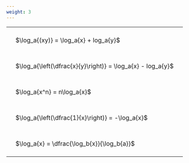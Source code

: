 ```yaml
---
weight: 3
---
```


<style type="text/css">
#T_978c1 th.col_heading {
  text-align: left;
  font-size: 1em;
}
#T_978c1 td {
  text-align: left;
  font-size: 1em;
  padding: 1.5em;
}
</style>
<table id="T_978c1">
  <thead>
  </thead>
  <tbody>
    <tr>
      <td id="T_978c1_row0_col0" class="data row0 col0" >$\log_a{(xy)} = \log_a{x} + log_a{y}$</td>
    </tr>
    <tr>
      <td id="T_978c1_row1_col0" class="data row1 col0" >$\log_a{\left(\dfrac{x}{y}\right)} = \log_a{x} - log_a{y}$</td>
    </tr>
    <tr>
      <td id="T_978c1_row2_col0" class="data row2 col0" >$\log_a{x^n} = n\log_a{x}$</td>
    </tr>
    <tr>
      <td id="T_978c1_row3_col0" class="data row3 col0" >$\log_a{\left(\dfrac{1}{x}\right)} = -\log_a{x}$</td>
    </tr>
    <tr>
      <td id="T_978c1_row4_col0" class="data row4 col0" >$\log_a{x} = \dfrac{\log_b{x}}{\log_b{a}}$</td>
    </tr>
  </tbody>
</table>
